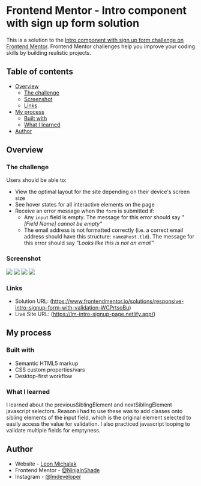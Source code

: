 # Frontend Mentor - Intro component with sign up form solution

This is a solution to the [Intro component with sign up form challenge on Frontend Mentor](https://www.frontendmentor.io/challenges/intro-component-with-signup-form-5cf91bd49edda32581d28fd1). Frontend Mentor challenges help you improve your coding skills by building realistic projects.

## Table of contents

- [Overview](#overview)
  - [The challenge](#the-challenge)
  - [Screenshot](#screenshot)
  - [Links](#links)
- [My process](#my-process)
  - [Built with](#built-with)
  - [What I learned](#what-i-learned)
- [Author](#author)

## Overview

### The challenge

Users should be able to:

- View the optimal layout for the site depending on their device's screen size
- See hover states for all interactive elements on the page
- Receive an error message when the `form` is submitted if:
  - Any `input` field is empty. The message for this error should say _"[Field Name] cannot be empty"_
  - The email address is not formatted correctly (i.e. a correct email address should have this structure: `name@host.tld`). The message for this error should say _"Looks like this is not an email"_

### Screenshot

![](./screenshots/Desktop_solution.png)
![](./screenshots/Desktop_active_solution.png)
![](./screenshots/Mobile_solution.png)
![](./screenshots/Mobile_active_solution.png)

### Links

- Solution URL: (https://www.frontendmentor.io/solutions/responsive-intro-signup-form-with-validation-WCPrtsoBu)
- Live Site URL: (https://lm-intro-signup-page.netlify.app/)

## My process

### Built with

- Semantic HTML5 markup
- CSS custom properties/vars
- Desktop-first workflow

### What I learned

I learned about the previousSiblingElement and nextSiblingElement javascript selectors. Reason i had to use these was to add classes onto sibling elements of the input field, which is the original element selected to easily access the value for validation. I also practiced javascript looping to validate multiple fields for emptyness.

## Author

- Website - [Leon Michalak](https://www.leonmichalak.tech)
- Frontend Mentor - [@NinjaInShade](https://www.frontendmentor.io/profile/NinjaInShade)
- Instagram - [@lmdeveloper](https://www.instagram.com/lmdeveloper/)
